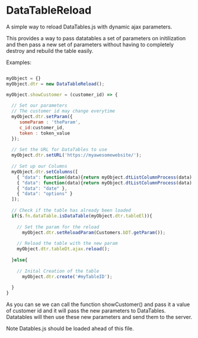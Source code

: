 # DataTableReload
A simple way to reload DataTables.js with dynamic ajax parameters. 

This provides a way to pass datatables a set of parameters on initilization and then pass a new set of parameters without having to completely destroy and rebuild the table easily.

Examples:

```javascript

myObject = {}
myObject.dtr = new DataTableReload();

myObject.showCustomer = (customer_id) => {
	
  // Set our parameters
  // The customer id may change everytime 
  myObject.dtr.setParam({
	 someParam : 'theParam',
 	 c_id:customer_id,
	 token : token_value
  });
  
  // Set the URL for DataTables to use
  myObject.dtr.setURL('https://myawesomewebsite/');
  
  // Set up our Columns
  myObject.dtr.setColumns([
    { "data": function(data){return myObject.dtListColumnProcess(data).customer_name} },
    { "data": function(data){return myObject.dtListColumnProcess(data).status} },
    { "data": "date" },
    { "data": "options" }	
  ]);
  
  // Check if the table has already been loaded
  if($.fn.dataTable.isDataTable(myObject.dtr.tableEl)){
    
    // Set the param for the reload
	  myObject.dtr.setReloadParam(Customers.bDT.getParam());
	  
    // Reload the table with the new param
    myObject.dtr.tableDt.ajax.reload();
    
  }else{
  
    // Inital Creation of the table
	  myObject.dtr.create('#myTableID');
    
  }
}
```
As you can se we can call the function showCustomer() and pass it a value of customer id and it will pass the new parameters to DataTables. Datatables will then use these new parameters and send them to the server.

Note Datables.js should be loaded ahead of this file.
